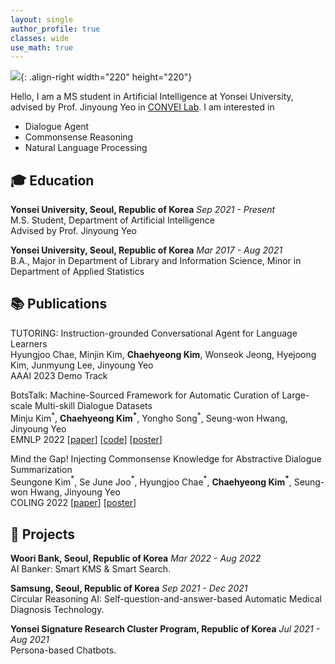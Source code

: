 ```yaml
---
layout: single
author_profile: true
classes: wide
use_math: true
---
```


![]({{site.url}}/assets/images/cv-photo.jpg){: .align-right width="220" height="220"}

Hello, I am a MS student in Artificial Intelligence at Yonsei University,  
advised by Prof. Jinyoung Yeo in [CONVEI Lab](http://convei.weebly.com). I am interested in

- Dialogue Agent
- Commonsense Reasoning
- Natural Language Processing

## 🎓 Education

**Yonsei University, Seoul, Republic of Korea** *Sep 2021 - Present*  
M.S. Student, Department of Artificial Intelligence  
Advised by Prof. Jinyoung Yeo

**Yonsei University, Seoul, Republic of Korea** *Mar 2017 - Aug 2021*  
B.A., Major in Department of Library and Information Science, Minor in Department of Applied Statistics

## 📚 Publications  

TUTORING: Instruction-grounded Conversational Agent for Language Learners  
Hyungjoo Chae, Minjin Kim, **Chaehyeong Kim**, Wonseok Jeong, Hyejoong Kim, Junmyung Lee, Jinyoung Yeo  
AAAI 2023 Demo Track

BotsTalk: Machine-Sourced Framework for Automatic Curation of Large-scale Multi-skill Dialogue Datasets  
Minju Kim$^\ast$, **Chaehyeong Kim$^\ast$**, Yongho Song$^\ast$, Seung-won Hwang, Jinyoung Yeo  
EMNLP 2022 [[paper](https://arxiv.org/abs/2210.12687)] [[code](https://github.com/convei-lab/BotsTalk)] [[poster]({{site.url}}/assets/slides/EMNLP2022_BotsTalk_poster.pdf)]

Mind the Gap! Injecting Commonsense Knowledge for Abstractive Dialogue Summarization  
Seungone Kim$^\ast$, Se June Joo$^\ast$, Hyungjoo Chae$^\ast$, **Chaehyeong Kim$^\ast$**, Seung-won Hwang, Jinyoung Yeo  
COLING 2022 [[paper](https://arxiv.org/abs/2209.00930)] [[poster]({{site.url}}/assets/slides/COLING2022_SICK_poster.pdf)]

<!--
**Fine-grained Explanatory Learning for Predicting the Age-Suitability Rating of Movie Scripts**  
Chae Hyeong Kim, Gayeon Lee, Seung-won Hwang, Jinyoung Yeo  
Under review for *Proceedings of COLING 2022*.
-->

## 🎨 Projects

**Woori Bank, Seoul, Republic of Korea** *Mar 2022 - Aug 2022*  
AI Banker: Smart KMS & Smart Search.

**Samsung, Seoul, Republic of Korea** *Sep 2021 - Dec 2021*  
Circular Reasoning AI: Self-question-and-answer-based Automatic Medical Diagnosis Technology.

**Yonsei Signature Research Cluster Program, Republic of Korea** *Jul 2021 - Aug 2021*  
Persona-based Chatbots.
